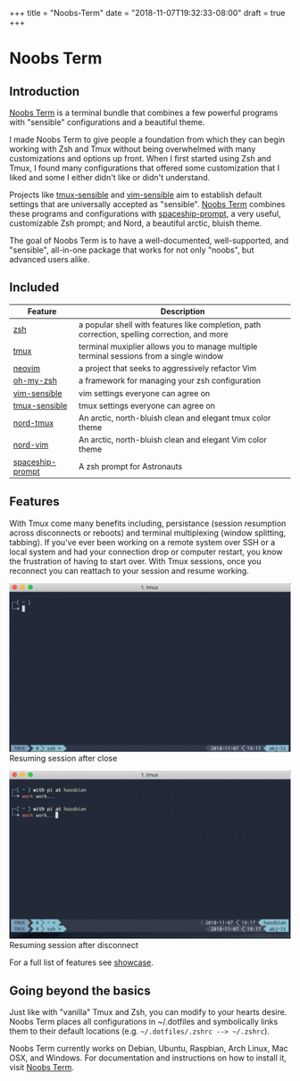 +++
title = "Noobs-Term"
date = "2018-11-07T19:32:33-08:00"
draft = true
+++

# Noobs Term

## Introduction

[Noobs Term](https://noobs-term.com) is a terminal bundle that combines a few powerful programs with "sensible" configurations and a beautiful theme.

I made Noobs Term to give people a foundation from which they can begin working with Zsh and Tmux without being overwhelmed with many customizations and options up front. When I first started using Zsh and Tmux, I found many configurations that offered some customization that I liked and some I either didn't like or didn't understand.

Projects like [tmux-sensible](https://github.com/tmux-plugins/tmux-sensible) and [vim-sensible](https://github.com/tpope/vim-sensible) aim to establish default settings that are universally accepted as "sensible". [Noobs Term](noobs-term.com) combines these programs and configurations with [spaceship-prompt](https://github.com/denysdovhan/spaceship-prompt), a very useful, customizable Zsh prompt; and Nord, a beautiful arctic, bluish theme.

The goal of Noobs Term is to have a well-documented, well-supported, and "sensible", all-in-one package that works for not only "noobs", but advanced users alike.

## Included

| Feature                                                             | Description                                                                                   |
| ------------------------------------------------------------------- | --------------------------------------------------------------------------------------------- |
| [zsh](https://en.wikipedia.org/wiki/Z_shell)                        | a popular shell with features like completion, path correction, spelling correction, and more |
| [tmux](https://github.com/tmux/tmux)                                | terminal muxiplier allows you to manage multiple terminal sessions from a single window       |
| [neovim](https://neovim.io/)                                        | a project that seeks to aggressively refactor Vim                                             |
| [oh-my-zsh](https://github.com/robbyrussell/oh-my-zsh)              | a framework for managing your zsh configuration                                               |
| [vim-sensible](https://github.com/tpope/vim-sensible)               | vim settings everyone can agree on                                                            |
| [tmux-sensible](https://github.com/tmux-plugins/tmux-sensible)      | tmux settings everyone can agree on                                                           |
| [nord-tmux](https://github.com/arcticicestudio/nord-tmux)           | An arctic, north-bluish clean and elegant tmux color theme                                    |
| [nord-vim](https://github.com/arcticicestudio/nord-vim)             | An arctic, north-bluish clean and elegant Vim color theme                                     |
| [spaceship-prompt](https://github.com/denysdovhan/spaceship-prompt) | A zsh prompt for Astronauts                                                                   |

## Features

With Tmux come many benefits including, persistance (session resumption across disconnects or reboots) and terminal multiplexing (window splitting, tabbing). If you've ever been working on a remote system over SSH or a local system and had your connection drop or computer restart, you know the frustration of having to start over. With Tmux sessions, once you reconnect you can reattach to your session and resume working.

![resume after close](../../static/img/21_41_31.gif)
Resuming session after close

![resume after disconnect](../../static/img/19_22_38.gif)
Resuming session after disconnect

For a full list of features see [showcase](https://noobs-term.com/#/?id=showcase).

## Going beyond the basics

Just like with "vanilla" Tmux and Zsh, you can modify to your hearts desire. Noobs Term places all configurations in ~/.dotfiles and symbolically links them to their default locations (e.g. `~/.dotfiles/.zshrc --> ~/.zshrc`).

Noobs Term currently works on Debian, Ubuntu, Raspbian, Arch Linux, Mac OSX, and Windows. For documentation and instructions on how to install it, visit [Noobs Term](https://noobs-term.com).

